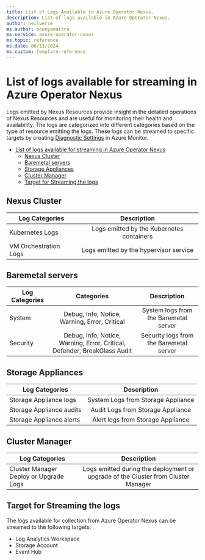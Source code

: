 ```yaml
---
title: List of Logs Available in Azure Operator Nexus.
description: List of logs available in Azure Operator Nexus.
author: neilverse
ms.author: soumyamaitra
ms.service: azure-operator-nexus
ms.topic: reference
ms.date: 06/13/2024
ms.custom: template-reference
---
```


# List of logs available for streaming in Azure Operator Nexus

Logs emitted by Nexus Resources provide insight in the detailed operations of Nexus Resources and are useful for monitoring their health and availability. The logs are categorized into different categories based on the type of resource emitting the logs. These logs can be streamed to specific targets by creating [Diagnostic Settings](../azure-monitor/essentials/diagnostic-settings.md) in Azure Monitor.

- [List of logs available for streaming in Azure Operator Nexus](#list-of-logs-available-for-streaming-in-azure-operator-nexus)
  - [Nexus Cluster](#nexus-cluster)
  - [Baremetal servers](#baremetal-servers)
  - [Storage Appliances](#storage-appliances)
  - [Cluster Manager](#cluster-manager)
  - [Target for Streaming the logs](#target-for-streaming-the-logs)

## Nexus Cluster

| Log Categories              | Description                              |
|-----------------------|:----------------------------------------:|
| Kubernetes Logs       | Logs emitted by the Kubernetes containers|
| VM Orchestration Logs | Logs emitted by the hypervisor service   |

## Baremetal servers

| Log Categories      | Categories | Description |
|-------------|:-------------:|:-------------:|
| System | Debug, Info, Notice, Warning, Error, Critical | System logs from the Baremetal server |
| Security | Debug, Info, Notice, Warning, Error, Critical, Defender, BreakGlass Audit | Security logs from the Baremetal server |

## Storage Appliances

| Log Categories      | Description |
|-------------|:-------------:|
| Storage Appliance logs | System Logs from Storage Appliance |
| Storage Appliance audits | Audit Logs from Storage Appliance |
| Storage Appliance alerts | Alert logs from Storage Appliance |

## Cluster Manager

| Log Categories      | Description |
|-------------|:-------------:|
| Cluster Manager Deploy or Upgrade Logs | Logs emitted during the deployment or upgrade of the Cluster from Cluster Manager |

## Target for Streaming the logs

The logs available for collection from Azure Operator Nexus can be streamed to the following targets:

- Log Analytics Workspace
- Storage Account
- Event Hub

